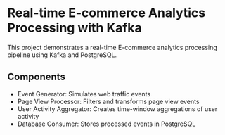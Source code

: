 # Real-time E-commerce Analytics Processing with Kafka

This project demonstrates a real-time E-commerce analytics processing pipeline using Kafka and PostgreSQL.

## Components

- Event Generator: Simulates web traffic events
- Page View Processor: Filters and transforms page view events
- User Activity Aggregator: Creates time-window aggregations of user activity
- Database Consumer: Stores processed events in PostgreSQL
